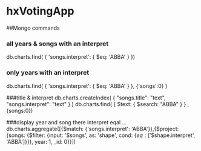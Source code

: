 # hxVotingApp
##Mongo commands
### all years & songs with an interpret
 db.charts.find( { 'songs.interpret': { $eq: 'ABBA' } })

### only years with an interpret
 db.charts.find( { 'songs.interpret': { $eq: 'ABBA' } }, {'songs':0} )

###title & interpret
db.charts.createIndex( { "songs.title": "text", "songs.interpret": "text" } )
db.charts.find( { $text: { $search: "ABBA" } } , {songs:0})

###display year and song there interpret eqal ...
db.charts.aggregate([{$match: {'songs.interpret': 'ABBA'}},{$project: {songs: {$filter: {input: '$songs', as: 'shape', cond: {$eq: ['$$shape.interpret', 'ABBA']}}}, year: 1, _id: 0}}])


